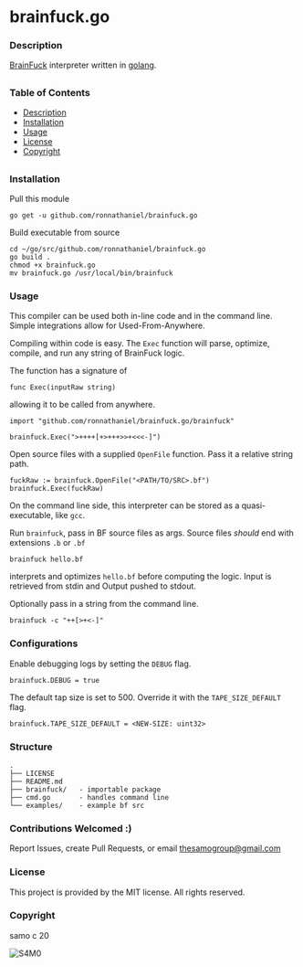 # brainfuck.go

### Description

[BrainFuck](https://en.wikipedia.org/wiki/Brainfuck) interpreter written in [golang](https://github.com/golang/go).


##
### Table of Contents
- [Description](#Description)
- [Installation](#Installation)
- [Usage](#Usage)
- [License](#License)
- [Copyright](#Copyright)
##




### Installation

Pull this module

    go get -u github.com/ronnathaniel/brainfuck.go

Build executable from source

    cd ~/go/src/github.com/ronnathaniel/brainfuck.go
    go build .
    chmod +x brainfuck.go
    mv brainfuck.go /usr/local/bin/brainfuck

### Usage

This compiler can be used both in-line code and in the command line. Simple integrations allow for Used-From-Anywhere.

Compiling within code is easy. The `Exec` function will parse, optimize, compile, and run any string of BrainFuck logic.

The function has a signature of

    func Exec(inputRaw string) 
    
allowing it to be called from anywhere.

    import "github.com/ronnathaniel/brainfuck.go/brainfuck"
    
    brainfuck.Exec(">++++[+>+++>>+<<<-]")
    
Open source files with a supplied `OpenFile` function. Pass it a relative string path.

    fuckRaw := brainfuck.OpenFile("<PATH/TO/SRC>.bf")
    brainfuck.Exec(fuckRaw)

On the command line side, this interpreter can be stored as a quasi-executable, like `gcc`.


Run `brainfuck`, pass in BF source files as args. Source files *should* end with extensions `.b` or `.bf` 

    brainfuck hello.bf
    
interprets and optimizes `hello.bf` before computing the logic. 
Input is retrieved from stdin and Output pushed to stdout.

Optionally pass in a string from the command line.

    brainfuck -c "++[>+<-]"
    
### Configurations

Enable debugging logs by setting the `DEBUG` flag.

    brainfuck.DEBUG = true
    
The default tap size is set to 500. Override it with the `TAPE_SIZE_DEFAULT` flag.

    brainfuck.TAPE_SIZE_DEFAULT = <NEW-SIZE: uint32>
    
### Structure

    .
    ├── LICENSE
    ├── README.md
    ├── brainfuck/   - importable package
    ├── cmd.go       - handles command line
    └── examples/    - example bf src


### Contributions Welcomed :)

Report Issues, create Pull Requests, or email thesamogroup@gmail.com 
### License

This project is provided by the MIT license. All rights reserved.

### Copyright

samo c 20

![S4M0](https://www.juxtapoz.com/images/Austin%20McManus/April_2013/9/jux_samo.jpg)
